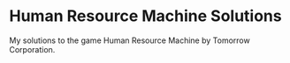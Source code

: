 # Human Resource Machine Solutions
My solutions to the game Human Resource Machine by Tomorrow Corporation.
